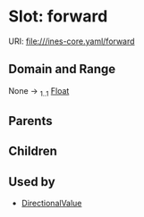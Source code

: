 
# Slot: forward



URI: [file:///ines-core.yaml/forward](file:///ines-core.yaml/forward)


## Domain and Range

None &#8594;  <sub>1..1</sub> [Float](types/Float.md)

## Parents


## Children


## Used by

 * [DirectionalValue](DirectionalValue.md)
